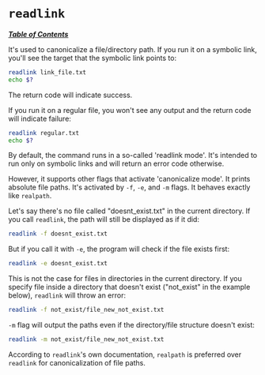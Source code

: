 # `readlink`

[***Table of Contents***](/README.md)

It's used to canonicalize a file/directory path. If you run it on a symbolic
link, you'll see the target that the symbolic link points to:

```bash
readlink link_file.txt
echo $?
```

The return code will indicate success.

If you run it on a regular file, you won't see any output and the return code
will indicate failure:

```bash
readlink regular.txt
echo $?
```

By default, the command runs in a so-called 'readlink mode'. It's intended to
run only on symbolic links and will return an error code otherwise.

However, it supports other flags that activate 'canonicalize mode'. It prints
absolute file paths. It's activated by `-f`, `-e`, and `-m` flags. It behaves
exactly like `realpath`.

Let's say there's no file called "doesnt_exist.txt" in the current directory.
If you call `readlink`, the path will still be displayed as if it did:

```bash
readlink -f doesnt_exist.txt
```

But if you call it with `-e`, the program will check if the file exists first:

```bash
readlink -e doesnt_exist.txt
```

This is not the case for files in directories in the current directory. If you
specify file inside a directory that doesn't exist ("not_exist" in the example
below), `readlink` will throw an error:

```bash
readlink -f not_exist/file_new_not_exist.txt
```

`-m` flag will output the paths even if the directory/file structure doesn't
exist:

```bash
readlink -m not_exist/file_new_not_exist.txt
```

According to `readlink`'s own documentation, `realpath` is preferred over
`readlink` for canonicalization of file paths.
